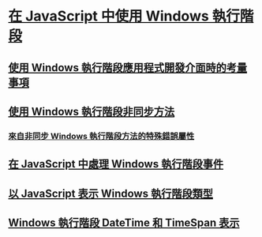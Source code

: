 # [在 JavaScript 中使用 Windows 執行階段](using-the-windows-runtime-in-javascript.md)
## [使用 Windows 執行階段應用程式開發介面時的考量事項](considerations-when-using-the-windows-runtime-api.md)
## [使用 Windows 執行階段非同步方法](using-windows-runtime-asynchronous-methods.md)
### [來自非同步 Windows 執行階段方法的特殊錯誤屬性](special-error-properties-from-asynchronous-windows-runtime-methods.md)
## [在 JavaScript 中處理 Windows 執行階段事件](handling-windows-runtime-events-in-javascript.md)
## [以 JavaScript 表示 Windows 執行階段類型](javascript-representation-of-windows-runtime-types.md)
## [Windows 執行階段 DateTime 和 TimeSpan 表示](windows-runtime-datetime-and-timespan-representations.md)
